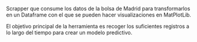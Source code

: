 Scrapper que consume los datos de la bolsa de Madrid para transformarlos en un Dataframe con el que se pueden hacer visualizaciones en MatPlotLib.

El objetivo principal de la herramienta es recoger los suficientes registros a lo largo del tiempo para crear un modelo predictivo.
